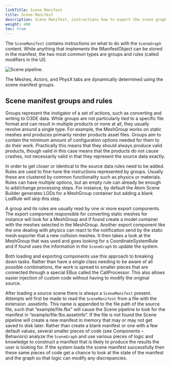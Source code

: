```yaml
---
linkTitle: Scene Manifest
title: Scene Manifest
description: Scene Manifest, instructions how to export the scene graph
weight: 400
toc: true
---
```


The ```SceneManifest``` contains instructions on what to do with the ```SceneGraph``` content. While anything that implements the IManifestObject can be stored in the manifest, the two most common types are groups and rules (called modifiers in the UI).

![Scene pipeline.](/images/user-guide/assets/scene-pipeline/scene-pipe-scene-settings.png)

The Meshes, Actors, and PhysX tabs are dynamically determined using the scene manifest groups.

## Scene manifest groups and rules

Groups represent the instigator of a set of actions, such as converting and writing to O3DE data. While groups are not particularly tied to a specific file format and can result in multiple products or none at all, they usually revolve around a single type. For example, the MeshGroup works on static meshes and produces primarily render products asset files. Groups aim to contain the minimum amount of configuration options needed for them to do their work. Practically this means that they should always produce valid products, though valid in this case means that the products do not cause crashes, not necessarily valid in that they represent the source data exactly.

In order to get closer or identical to the source data rules need to be added. Rules are used to fine-tune the instructions represented by groups. Usually these are clustered by common functionality such as physics or materials. Rules can have multiple options, but an empty rule can already be enough to add/change processing steps. For instance, by default the Atom Scene Builder generates LODs for a MeshGroup container but adding a blank LodRule will skip this step.

A group and its rules are usually read by one or more export components. The export component responsible for converting static meshes for instance will look for a MeshGroup and if found create a model container with the meshes selected in the MeshGroup. Another export component like the one dealing with physics can react to the notification send by the static mesh exporter that a new collision meshes. It then takes a look at the MeshGroup that was used and goes looking for a CoordinateSystemRule and if found uses the information in the ```SceneGraph``` to update the system.

Both loading and exporting components use this approach to breaking down tasks. Rather than have a single class needing to be aware of all possible combinations, the work is spread to smaller pieces that are connected through a special EBus called the CallProcessor. This also allows easier injection of custom code without having to modify the original source.

After loading a source scene there is always a ```SceneManifest``` present. Attempts will first be made to read the ```SceneManifest``` from a file with the extension .assetinfo. This name is appended to the file path of the source file, such that “example/file.fbx” will cause the Scene pipeline to look for the manifest in “example/file.fbx.assetinfo”. If the file is not found the Scene pipeline will create a new manifest in memory that may or may not get saved to disk later. Rather than create a blank manifest or one with a few default values, several smaller pieces of code (see Components – Behaviors) analyze the ```SceneGraph``` and use various pieces of logic and knowledge to construct a manifest that is likely to produce the results the user is looking for. If the system loads the scene manifest successfully then these same pieces of code get a chance to look at the state of the manifest and the graph so that logic can modify any discrepancies.
